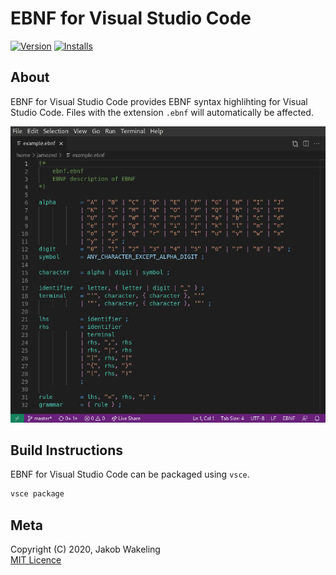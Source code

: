 # EBNF for Visual Studio Code

[![Version](https://vsmarketplacebadge.apphb.com/version/OMKOV.vscode-ebnf.svg)](https://marketplace.visualstudio.com/items?itemName=OMKOV.vscode-ebnf)
[![Installs](https://vsmarketplacebadge.apphb.com/installs/OMKOV.vscode-ebnf.svg)](https://marketplace.visualstudio.com/items?itemName=OMKOV.vscode-ebnf)

## About

EBNF for Visual Studio Code provides EBNF syntax highlihting for Visual Studio
Code. Files with the extension `.ebnf` will automatically be affected.

![Syntax Highlighting](./screenshot.png)

## Build Instructions

EBNF for Visual Studio Code can be packaged using `vsce`.

```sh
vsce package
```

## Meta

Copyright (C) 2020, Jakob Wakeling  
[MIT Licence](https://opensource.org/licenses/MIT)
